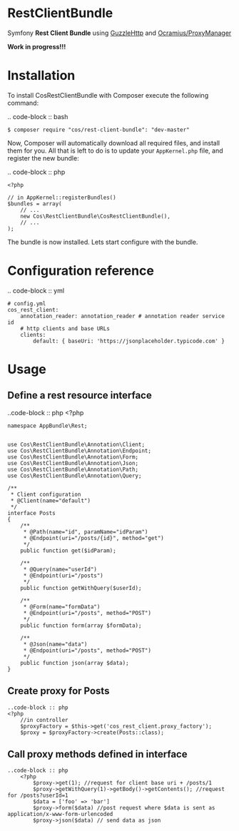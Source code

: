 # RestClientBundle

Symfony **Rest Client Bundle** using [GuzzleHttp](http://docs.guzzlephp.org/en/latest/index.html) and [Ocramius/ProxyManager](http://ocramius.github.io/ProxyManager/)

**Work in progress!!!**

Installation
============

To install CosRestClientBundle with Composer execute the following command:

.. code-block :: bash

    $ composer require "cos/rest-client-bundle": "dev-master"
    
Now, Composer will automatically download all required files, and install them
for you. All that is left to do is to update your ``AppKernel.php`` file, and
register the new bundle:

.. code-block :: php

    <?php

    // in AppKernel::registerBundles()
    $bundles = array(
        // ...
        new Cos\RestClientBundle\CosRestClientBundle(),
        // ...
    );

The bundle is now installed. Lets start configure with the bundle.

Configuration reference
=========

.. code-block :: yml

    # config.yml
    cos_rest_client:
        annotation_reader: annotation_reader # annotation reader service id
        # http clients and base URLs
        clients:
            default: { baseUri: 'https://jsonplaceholder.typicode.com' }




Usage
======

Define a rest resource interface
-------

..code-block :: php
    <?php
    
    namespace AppBundle\Rest;
    
    
    use Cos\RestClientBundle\Annotation\Client;
    use Cos\RestClientBundle\Annotation\Endpoint;
    use Cos\RestClientBundle\Annotation\Form;
    use Cos\RestClientBundle\Annotation\Json;
    use Cos\RestClientBundle\Annotation\Path;
    use Cos\RestClientBundle\Annotation\Query;
    
    /**
     * Client configuration  
     * @Client(name="default")
     */
    interface Posts
    {
        /**
         * @Path(name="id", paramName="idParam")
         * @Endpoint(uri="/posts/{id}", method="get")
         */
        public function get($idParam);
    
        /**
         * @Query(name="userId")
         * @Endpoint(uri="/posts")
         */
        public function getWithQuery($userId);
    
        /**
         * @Form(name="formData")
         * @Endpoint(uri="/posts", method="POST")
         */
        public function form(array $formData);
    
        /**
         * @Json(name="data")
         * @Endpoint(uri="/posts", method="POST")
         */
        public function json(array $data);
    }
    
Create proxy for Posts
------

    ..code-block :: php
    <?php
        //in controller
        $proxyFactory = $this->get('cos_rest_client.proxy_factory');
        $proxy = $proxyFactory->create(Posts::class);


Call proxy methods defined in interface
-----
    ..code-block :: php
        <?php
            $proxy->get(1); //request for client base uri + /posts/1
            $proxy->getWithQuery(1)->getBody()->getContents(); //request for /posts?userId=1
            $data = ['foo' => 'bar']
            $proxy->form($data) //post request where $data is sent as application/x-www-form-urlencoded
            $proxy->json($data) // send data as json
            
            

            

